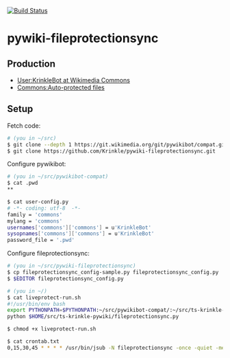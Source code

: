 [![Build Status](https://travis-ci.org/Krinkle/pywiki-fileprotectionsync.svg?branch=master)](https://travis-ci.org/Krinkle/pywiki-fileprotectionsync)

# pywiki-fileprotectionsync

## Production

* [User:KrinkleBot at Wikimedia Commons](https://commons.wikimedia.org/wiki/User:KrinkleBot)
* [Commons:Auto-protected files](https://commons.wikimedia.org/wiki/Commons:Auto-protected_files)


## Setup

Fetch code:
```bash
# (you in ~/src)
$ git clone --depth 1 https://git.wikimedia.org/git/pywikibot/compat.git pywikibot-compat
$ git clone https://github.com/Krinkle/pywiki-fileprotectionsync.git
```

Configure pywikibot:
```bash
# (you in ~/src/pywikibot-compat)
$ cat .pwd
**

$ cat user-config.py
# -*- coding: utf-8  -*-
family = 'commons'
mylang = 'commons'
usernames['commons']['commons'] = u'KrinkleBot'
sysopnames['commons']['commons'] = u'KrinkleBot'
password_file = '.pwd'
```

Configure fileprotectionsync:
```bash
# (you in ~/src/pywiki-fileprotectionsync)
$ cp fileprotectionsync_config-sample.py fileprotectionsync_config.py
$ $EDITOR fileprotectionsync_config.py

# (you in ~/)
$ cat liveprotect-run.sh 
#!/usr/bin/env bash
export PYTHONPATH=$PYTHONPATH:~/src/pywikibot-compat/:~/src/ts-krinkle-pywiki/
python $HOME/src/ts-krinkle-pywiki/fileprotectionsync.py

$ chmod +x liveprotect-run.sh

$ cat crontab.txt
0,15,30,45 * * * * /usr/bin/jsub -N fileprotectionsync -once -quiet -mem 500m ~/liveprotect-run.sh
```
